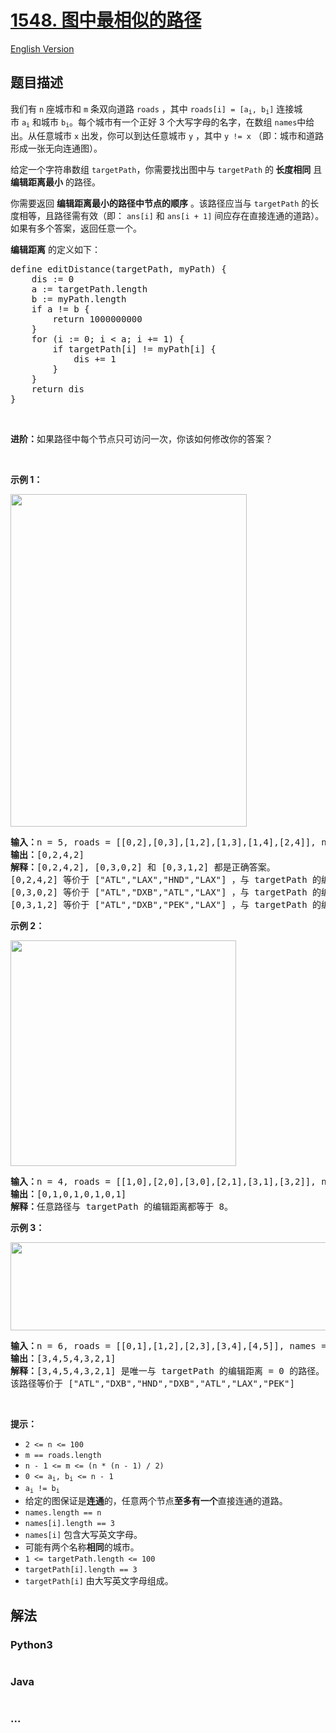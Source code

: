 # [1548. 图中最相似的路径](https://leetcode-cn.com/problems/the-most-similar-path-in-a-graph)

[English Version](https://github.com/yanglr/leetcode-ac/blob/master/assets/1500-1599/1548.The%20Most%20Similar%20Path%20in%20a%20Graph/README_EN.md)

## 题目描述

<!-- 这里写题目描述 -->

<p>我们有 <code>n</code> 座城市和 <code>m</code> 条双向道路 <code>roads</code> ，其中 <code>roads[i] = [a<sub>i</sub>, b<sub>i</sub>]</code> 连接城市 <code>a<sub>i</sub></code> 和城市 <code>b<sub>i</sub></code>。每个城市有一个正好 3 个大写字母的名字，在数组 <code>names</code>中给出。从任意城市 <code>x</code> 出发，你可以到达任意城市 <code>y</code> ，其中 <code>y != x</code> （即：城市和道路形成一张无向连通图）。</p>

<p>给定一个字符串数组 <code>targetPath</code>，你需要找出图中与 <code>targetPath</code> 的<strong> 长度相同</strong> 且<strong> 编辑距离</strong><strong>最小</strong> 的路径。</p>

<p>你需要返回<em> </em><strong>编辑距离最小的路径中节点的顺序</strong><em> </em>。该路径应当与 <code>targetPath</code> 的长度相等，且路径需有效（即： <code>ans[i]</code> 和 <code>ans[i + 1]</code> 间应存在直接连通的道路）。如果有多个答案，返回任意一个。</p>

<p><strong>编辑距离</strong> 的定义如下：</p>

<pre>
define editDistance(targetPath, myPath) {
    dis := 0
    a := targetPath.length
    b := myPath.length
    if a != b {
        return 1000000000
    }
    for (i := 0; i < a; i += 1) {
        if targetPath[i] != myPath[i] {
            dis += 1
        }
    }
    return dis
}
</pre>

<p> </p>

<p><strong>进阶：</strong>如果路径中每个节点只可访问一次，你该如何修改你的答案？</p>

<p> </p>

<p><strong>示例 1：</strong></p>

<p><img alt="" src="https://cdn.jsdelivr.net/gh/yanglr/leetcode-ac@master/assets/1500-1599/1548.The%20Most%20Similar%20Path%20in%20a%20Graph/images/e1.jpg" style="height: 532px; width: 378px;" /></p>

<pre>
<strong>输入：</strong>n = 5, roads = [[0,2],[0,3],[1,2],[1,3],[1,4],[2,4]], names = ["ATL","PEK","LAX","DXB","HND"], targetPath = ["ATL","DXB","HND","LAX"]
<strong>输出：</strong>[0,2,4,2]
<strong>解释：</strong>[0,2,4,2], [0,3,0,2] 和 [0,3,1,2] 都是正确答案。
[0,2,4,2] 等价于 ["ATL","LAX","HND","LAX"] ，与 targetPath 的编辑距离 = 1。
[0,3,0,2] 等价于 ["ATL","DXB","ATL","LAX"] ，与 targetPath 的编辑距离 = 1。
[0,3,1,2] 等价于 ["ATL","DXB","PEK","LAX"] ，与 targetPath 的编辑距离 = 1。
</pre>

<p><strong>示例 2：</strong></p>

<p><img alt="" src="https://cdn.jsdelivr.net/gh/yanglr/leetcode-ac@master/assets/1500-1599/1548.The%20Most%20Similar%20Path%20in%20a%20Graph/images/e2.jpg" style="height: 361px; width: 361px;" /></p>

<pre>
<strong>输入：</strong>n = 4, roads = [[1,0],[2,0],[3,0],[2,1],[3,1],[3,2]], names = ["ATL","PEK","LAX","DXB"], targetPath = ["ABC","DEF","GHI","JKL","MNO","PQR","STU","VWX"]
<strong>输出：</strong>[0,1,0,1,0,1,0,1]
<strong>解释：</strong>任意路径与 targetPath 的编辑距离都等于 8。
</pre>

<p><strong>示例 3：</strong></p>

<p><strong><img alt="" src="https://cdn.jsdelivr.net/gh/yanglr/leetcode-ac@master/assets/1500-1599/1548.The%20Most%20Similar%20Path%20in%20a%20Graph/images/e3.jpg" style="height: 141px; width: 800px;" /></strong></p>

<pre>
<strong>输入：</strong>n = 6, roads = [[0,1],[1,2],[2,3],[3,4],[4,5]], names = ["ATL","PEK","LAX","ATL","DXB","HND"], targetPath = ["ATL","DXB","HND","DXB","ATL","LAX","PEK"]
<strong>输出：</strong>[3,4,5,4,3,2,1]
<strong>解释：</strong>[3,4,5,4,3,2,1] 是唯一与 targetPath 的编辑距离 = 0 的路径。
该路径等价于 ["ATL","DXB","HND","DXB","ATL","LAX","PEK"]
</pre>

<p> </p>

<p><strong>提示：</strong></p>

<ul>
	<li><code>2 <= n <= 100</code></li>
	<li><code>m == roads.length</code></li>
	<li><code>n - 1 <= m <= (n * (n - 1) / 2)</code></li>
	<li><code>0 <= a<sub>i</sub>, b<sub>i</sub> <= n - 1</code></li>
	<li><code>a<sub>i</sub> != b<sub>i</sub> </code></li>
	<li>给定的图保证是<strong>连通</strong>的，任意两个节点<strong>至多有一个</strong>直接连通的道路。</li>
	<li><code>names.length == n</code></li>
	<li><code>names[i].length == 3</code></li>
	<li><code>names[i]</code> 包含大写英文字母。</li>
	<li>可能有两个名称<strong>相同</strong>的城市。</li>
	<li><code>1 <= targetPath.length <= 100</code></li>
	<li><code>targetPath[i].length == 3</code></li>
	<li><code>targetPath[i]</code> 由大写英文字母组成。</li>
</ul>


## 解法

<!-- 这里可写通用的实现逻辑 -->

<!-- tabs:start -->

### **Python3**

<!-- 这里可写当前语言的特殊实现逻辑 -->

```python

```

### **Java**

<!-- 这里可写当前语言的特殊实现逻辑 -->

```java

```

### **...**

```

```

<!-- tabs:end -->
